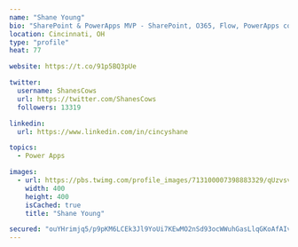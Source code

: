 ```yaml
---
name: "Shane Young"
bio: "SharePoint & PowerApps MVP - SharePoint, O365, Flow, PowerApps consulting? @PowerApps911 | Pure Snark? You found it."
location: Cincinnati, OH
type: "profile"
heat: 77

website: https://t.co/91p5BQ3pUe

twitter:
  username: ShanesCows
  url: https://twitter.com/ShanesCows
  followers: 13319

linkedin:
  url: https://www.linkedin.com/in/cincyshane

topics:
  - Power Apps

images:
  - url: https://pbs.twimg.com/profile_images/713100007398883329/qUzvsvQ3_400x400.jpg
    width: 400
    height: 400
    isCached: true
    title: "Shane Young"

secured: "ouYHrimjq5/p9pKM6LCEk3Jl9YoUi7KEwMO2nSd93ocWWuhGasLlqGKoAfAIv4o0Is3mtwC0il+uw1CkhEYgTA5eYGkB5Gbp8QYKyfm+NtZ8wf9alYADUiwJ8ybgD8j4SZWTDrrt2Nwqsl1oVNUXsIvT1Fjpe3Mqq0W5TNnwdujn0nB3erl8b317jWDA0WT4LkFBdAt8lUHWR8aBAdeN7NXp+kwzUTkno8eWyYS0nbGRdWKF/7rsb3th+PFWcOfXIT9fuaeA+iiN4DZcsOKrJqTzF0SykNMlmXQLKrEpJe1FQlDBXvf/jvcCXYagSj4LP3ty7SKIry8mxzqSma8n7r2fQJ9t3nVmF6KB//wej+Ni8+1YJKuru65wZTOM5fxSghPA5z8jk2wPVVgAcbxEwo4bnDjpUUXy+UW9MukTtGM=;eSJxy8EFMUDG9EmeelCTYQ=="
---
```


